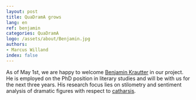 ```yaml
---
layout: post
title: QuaDramA grows
lang: en
ref: benjamin
categories: QuaDramA
logo: /assets/about/Benjamin.jpg
authors: 
- Marcus Willand
index: false
---
```


As of May 1st, we are happy to welcome [Benjamin Krautter]({{site.url}}/people.de#benjamin-krautter) in our project. He is employed on the PhD position in literary studies and will be with us for the next three years. His research focus lies on stilometry and sentiment analysis of dramatic figures with respect to [catharsis](https://en.wikipedia.org/wiki/Catharsis).